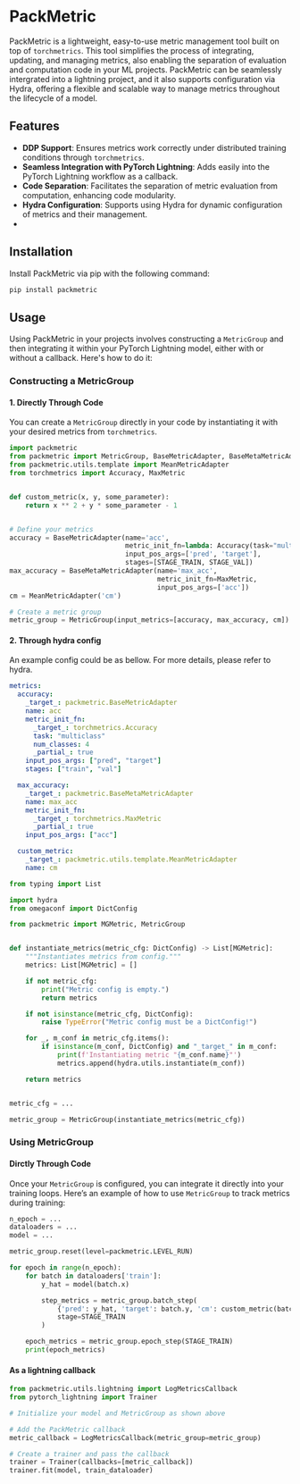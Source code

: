 # PackMetric

PackMetric is a lightweight, easy-to-use metric management tool built on top of `torchmetrics`. This tool simplifies the process of integrating, updating, and managing metrics, also enabling the separation of evaluation and computation code in your ML projects. PackMetric can be seamlessly intergrated into a lightning project, and it also supports configuration via Hydra, offering a flexible and scalable way to manage metrics throughout the lifecycle of a model.

## Features

- **DDP Support**: Ensures metrics work correctly under distributed training conditions through `torchmetrics`.
- **Seamless Integration with PyTorch Lightning**: Adds easily into the PyTorch Lightning workflow as a callback.
- **Code Separation**: Facilitates the separation of metric evaluation from computation, enhancing code modularity.
- **Hydra Configuration**: Supports using Hydra for dynamic configuration of metrics and their management.
- 
## Installation

Install PackMetric via pip with the following command:

```bash
pip install packmetric
```

## Usage

Using PackMetric in your projects involves constructing a `MetricGroup` and then integrating it within your PyTorch Lightning model, either with or without a callback. Here's how to do it:

### Constructing a MetricGroup

#### 1. Directly Through Code

You can create a `MetricGroup` directly in your code by instantiating it with your desired metrics from `torchmetrics`.

```python
import packmetric
from packmetric import MetricGroup, BaseMetricAdapter, BaseMetaMetricAdapter, STAGE_TRAIN, STAGE_VAL, STAGE_TEST
from packmetric.utils.template import MeanMetricAdapter
from torchmetrics import Accuracy, MaxMetric


def custom_metric(x, y, some_parameter):
    return x ** 2 + y * some_parameter - 1


# Define your metrics
accuracy = BaseMetricAdapter(name='acc',
                             metric_init_fn=lambda: Accuracy(task="multiclass", num_classes=4),
                             input_pos_args=['pred', 'target'],
                             stages=[STAGE_TRAIN, STAGE_VAL])
max_accuracy = BaseMetaMetricAdapter(name='max_acc',
                                     metric_init_fn=MaxMetric,
                                     input_pos_args=['acc'])
cm = MeanMetricAdapter('cm')

# Create a metric group
metric_group = MetricGroup(input_metrics=[accuracy, max_accuracy, cm])
```

#### 2. Through hydra config

An example config could be as bellow. For more details, please refer to hydra.

```yaml
metrics:
  accuracy:
    _target_: packmetric.BaseMetricAdapter
    name: acc
    metric_init_fn:
      _target_: torchmetrics.Accuracy
      task: "multiclass"
      num_classes: 4
      _partial_: true
    input_pos_args: ["pred", "target"]
    stages: ["train", "val"]

  max_accuracy:
    _target_: packmetric.BaseMetaMetricAdapter
    name: max_acc
    metric_init_fn:
      _target_: torchmetrics.MaxMetric
      _partial_: true
    input_pos_args: ["acc"]

  custom_metric:
    _target_: packmetric.utils.template.MeanMetricAdapter
    name: cm
```

```python
from typing import List

import hydra
from omegaconf import DictConfig

from packmetric import MGMetric, MetricGroup


def instantiate_metrics(metric_cfg: DictConfig) -> List[MGMetric]:
    """Instantiates metrics from config."""
    metrics: List[MGMetric] = []

    if not metric_cfg:
        print("Metric config is empty.")
        return metrics

    if not isinstance(metric_cfg, DictConfig):
        raise TypeError("Metric config must be a DictConfig!")

    for _, m_conf in metric_cfg.items():
        if isinstance(m_conf, DictConfig) and "_target_" in m_conf:
            print(f'Instantiating metric "{m_conf.name}"')
            metrics.append(hydra.utils.instantiate(m_conf))

    return metrics


metric_cfg = ...

metric_group = MetricGroup(instantiate_metrics(metric_cfg))

```

### Using MetricGroup


#### Dirctly Through Code

Once your `MetricGroup` is configured, you can integrate it directly into your training loops. Here’s an example of how to use `MetricGroup` to track metrics during training:

```python
n_epoch = ...
dataloaders = ...
model = ...

metric_group.reset(level=packmetric.LEVEL_RUN)

for epoch in range(n_epoch):
    for batch in dataloaders['train']:
        y_hat = model(batch.x)

        step_metrics = metric_group.batch_step(
            {'pred': y_hat, 'target': batch.y, 'cm': custom_metric(batch.x, batch.y, batch.some_parameter)},
            stage=STAGE_TRAIN
        )

    epoch_metrics = metric_group.epoch_step(STAGE_TRAIN)
    print(epoch_metrics)
```

#### As a lightning callback

```python
from packmetric.utils.lightning import LogMetricsCallback
from pytorch_lightning import Trainer

# Initialize your model and MetricGroup as shown above

# Add the PackMetric callback
metric_callback = LogMetricsCallback(metric_group=metric_group)

# Create a trainer and pass the callback
trainer = Trainer(callbacks=[metric_callback])
trainer.fit(model, train_dataloader)
```

